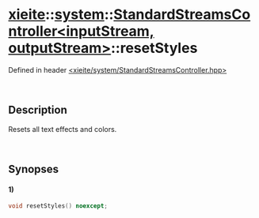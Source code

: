 # [xieite](../../xieite.md)\:\:[system](../../system.md)\:\:[StandardStreamsController\<inputStream, outputStream\>](../StandardStreamsController.md)\:\:resetStyles
Defined in header [<xieite/system/StandardStreamsController.hpp>](../../../include/xieite/system/StandardStreamsController.hpp)

&nbsp;

## Description
Resets all text effects and colors.

&nbsp;

## Synopses
#### 1)
```cpp
void resetStyles() noexcept;
```
